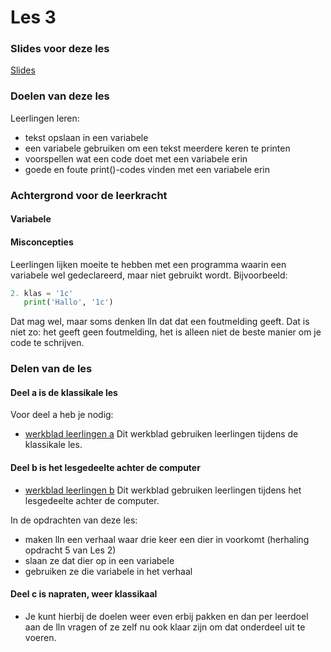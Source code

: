 # Les 3

### Slides voor deze les

[Slides](https://slides.com/felienne/pidk-m1-l3a#)

### Doelen van deze les

Leerlingen leren:
- tekst opslaan in een variabele
- een variabele gebruiken om een tekst meerdere keren te printen
- voorspellen wat een code doet met een variabele erin
- goede en foute print()-codes vinden met een variabele erin

### Achtergrond voor de leerkracht

#### Variabele

#### Misconcepties

Leerlingen lijken moeite te hebben met een programma waarin een variabele wel gedeclareerd, maar niet gebruikt wordt. Bijvoorbeeld:

```python
2. klas = '1c'
   print('Hallo', '1c')
```

Dat mag wel, maar soms denken lln dat dat een foutmelding geeft. Dat is niet zo: het geeft geen foutmelding, het is alleen niet de beste manier om je code te schrijven.

### Delen van de les

#### Deel a is de klassikale les

Voor deel a heb je nodig:
* [werkblad leerlingen a](https://github.com/Felienne/Python_in_de_klas/blob/master/Module-Nederlands/Les%201/pidk-m1-l3a-werkblad.md) Dit werkblad gebruiken leerlingen tijdens de klassikale les.

#### Deel b is het lesgedeelte achter de computer

* [werkblad leerlingen b](pidk-m1-l3b-werkblad.md) Dit werkblad gebruiken leerlingen tijdens het lesgedeelte achter de computer.

In de opdrachten van deze les:
- maken lln een verhaal waar drie keer een dier in voorkomt (herhaling opdracht 5 van Les 2)
- slaan ze dat dier op in een variabele
- gebruiken ze die variabele in het verhaal


#### Deel c is napraten, weer klassikaal

* Je kunt hierbij de doelen weer even erbij pakken en dan per leerdoel aan de lln vragen of ze zelf nu ook klaar zijn om dat onderdeel uit te voeren.
